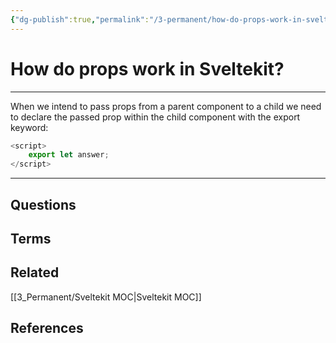 ```yaml
---
{"dg-publish":true,"permalink":"/3-permanent/how-do-props-work-in-sveltekit/","tags":["code/sveltekit","type/permanent"],"created":"2023-08-03T08:49:49.238-06:00","updated":"2023-09-05T13:32:44.675-06:00"}
---
```


# How do props work in Sveltekit?
---
When we intend to pass props from a parent component to a child we need to declare the passed prop within the child component with the export keyword:
```javascript
<script>
	export let answer;
</script>
```
---
## Questions
## Terms
## Related
[[3_Permanent/Sveltekit MOC\|Sveltekit MOC]]
## References